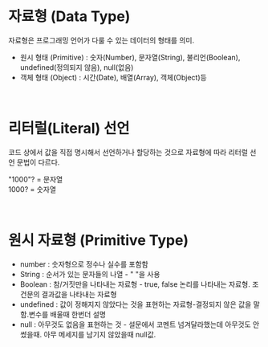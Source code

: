 # 자료형 (Data Type)
자료형은 프로그래밍 언어가 다룰 수 있는 데이터의 형태를 의미.
- 원시 형태 (Primitive) : 숫자(Number), 문자열(String), 불리언(Boolean), undefined(정의되지 않음), null(없음)
- 객체 형태 (Object) : 시간(Date), 배열(Array), 객체(Object)등

<br>

# 리터럴(Literal) 선언
코드 상에서 값을 직접 명시해서 선언하거나 할당하는 것으로 자료형에 따라 리터럴 선언 문법이 다르다. 

"1000"? = 문자열 </br>
1000? = 숫자열

</br>

# 원시 자료형 (Primitive Type)
- number : 숫자형으로 정수나 실수를 포함함
- String : 순서가 있는 문자들의 나열 - " "을 사용
- Boolean : 참/거짓만을 나타내는 자료형 - true, false 논리를 나타내는 자료형. 조건문의 결과값을 나타내는 자료형
- undefined : 값이 정해지지 않았다는 것을 표현하는 자료형-결정되지 않은 값을 말함.변수를 배울때 한번더 설명
- null : 아무것도 없음을 표현하는 것 - 설문에서 코멘트 넘겨달라했는데 아무것도 안썼을때. 아무 메세지를 남기지 않았을때 null값. 
